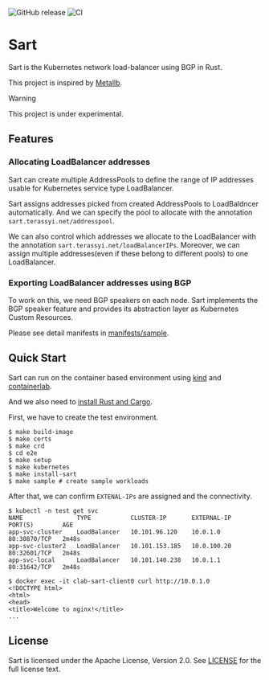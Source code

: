 ![GitHub release](https://img.shields.io/github/release/terassyi/sart.svg?maxAge=60)
![CI](https://github.com/terassyi/sart/workflows/ci/badge.svg)


# Sart

Sart is the Kubernetes network load-balancer using BGP in Rust.

This project is inspired by [Metallb](https://github.com/metallb/metallb).

> [!WARNING]
> This project is under experimental.

## Features

### Allocating LoadBalancer addresses

Sart can create multiple AddressPools to define the range of IP addresses usable for Kubernetes service type LoadBalancer.

Sart assigns addresses picked from created AddressPools to LoadBaldncer automatically.
And we can specify the pool to allocate with the annotation `sart.terassyi.net/addresspool`.

We can also control which addresses we allocate to the LoadBalancer with the annotation `sart.terassyi.net/loadBalancerIPs`.
Moreover, we can assign multiple addresses(even if these belong to different pools) to one LoadBalancer.

### Exporting LoadBalancer addresses using BGP

To work on this, we need BGP speakers on each node.
Sart implements the BGP speaker feature and provides its abstraction layer as Kubernetes Custom Resources.

Please see detail manifests in [manifests/sample](manifests/sample/).

## Quick Start

Sart can run on the container based environment using [kind](https://kind.sigs.k8s.io/) and [containerlab](https://containerlab.dev/).

And we also need to [install Rust and Cargo](https://doc.rust-lang.org/cargo/getting-started/installation.html).

First, we have to create the test environment. 
```console
$ make build-image
$ make certs
$ make crd
$ cd e2e
$ make setup
$ make kubernetes
$ make install-sart
$ make sample # create sample workloads
```

After that, we can confirm `EXTENAL-IPs` are assigned and the connectivity.

```console
$ kubectl -n test get svc
NAME               TYPE           CLUSTER-IP       EXTERNAL-IP   PORT(S)        AGE
app-svc-cluster    LoadBalancer   10.101.96.120    10.0.1.0      80:30870/TCP   2m48s
app-svc-cluster2   LoadBalancer   10.101.153.185   10.0.100.20   80:32601/TCP   2m48s
app-svc-local      LoadBalancer   10.101.140.238   10.0.1.1      80:31642/TCP   2m48s
```

```console
$ docker exec -it clab-sart-client0 curl http://10.0.1.0
<!DOCTYPE html>
<html>
<head>
<title>Welcome to nginx!</title>
...
```

## License

Sart is licensed under the Apache License, Version 2.0. See [LICENSE](https://github.com/terassyi/sart/blob/main/LICENSE) for the full license text.
